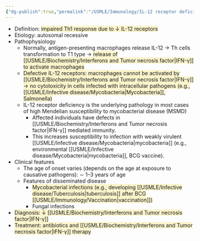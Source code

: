 ```yaml
---
{"dg-publish":true,"permalink":"/USMLE/Immunology/IL-12 receptor deficiency/"}
---
```


- Definition: <span style="background:rgba(240, 200, 0, 0.2)">impaired Th1 response due to ↓ IL-12 receptors </span>
- Etiology: autosomal recessive
- Pathophysiology
	- Normally, antigen-presenting macrophages release IL-12 → Th cells transformation to T1 type → <span style="background:rgba(240, 200, 0, 0.2)">release of [[USMLE/Biochemistry/Interferons and Tumor necrosis factor\|IFN-γ]] to activate macrophages</span>
	- <span style="background:rgba(240, 200, 0, 0.2)">Defective IL-12 receptors: macrophages cannot be activated by [[USMLE/Biochemistry/Interferons and Tumor necrosis factor\|IFN-γ]] → no cytotoxicity in cells infected with intracellular pathogens (e.g., [[USMLE/Infective disease/Mycobacteria\|Mycobacteria]], Salmonella)</span>
	- IL-12 receptor deficiency is the underlying pathology in most cases of high Mendelian susceptibility to mycobacterial disease (MSMD)
		- Affected individuals have defects in [[USMLE/Biochemistry/Interferons and Tumor necrosis factor\|IFN-γ]] mediated immunity.
		- This increases susceptibility to infection with weakly virulent [[USMLE/Infective disease/Mycobacteria\|mycobacteria]] (e.g., environmental [[USMLE/Infective disease/Mycobacteria\|mycobacteria]], BCG vaccine).
- Clinical features
	- The age of onset varies (depends on the age at exposure to causative pathogens): ∼ 1–3 years of age
	- Features of disseminated disease
		- <span style="background:rgba(240, 200, 0, 0.2)">Mycobacterial infections (e.g., developing [[USMLE/Infective disease/Tuberculosis\|tuberculosis]] after BCG [[USMLE/Immunology/Vaccination\|vaccination]])</span>
		- Fungal infections
- <span style="background:rgba(240, 200, 0, 0.2)">Diagnosis: ↓ [[USMLE/Biochemistry/Interferons and Tumor necrosis factor\|IFN-γ]]</span>
- <span style="background:rgba(240, 200, 0, 0.2)">Treatment: antibiotics and [[USMLE/Biochemistry/Interferons and Tumor necrosis factor\|IFN-γ]] therapy</span>
